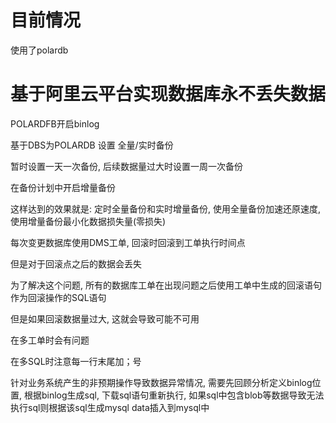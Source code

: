 # 目前情况

使用了polardb

# 基于阿里云平台实现数据库永不丢失数据

POLARDFB开启binlog

基于DBS为POLARDB 设置 全量/实时备份

暂时设置一天一次备份, 后续数据量过大时设置一周一次备份

在备份计划中开启增量备份

这样达到的效果就是: 定时全量备份和实时增量备份, 使用全量备份加速还原速度, 使用增量备份最小化数据损失量(零损失)

每次变更数据库使用DMS工单, 回滚时回滚到工单执行时间点

但是对于回滚点之后的数据会丢失

为了解决这个问题, 所有的数据库工单在出现问题之后使用工单中生成的回滚语句作为回滚操作的SQL语句

但是如果回滚数据量过大, 这就会导致可能不可用

在多工单时会有问题

在多SQL时注意每一行末尾加；号

针对业务系统产生的非预期操作导致数据异常情况, 需要先回顾分析定义binlog位置, 根据binlog生成sql, 下载sql语句重新执行, 如果sql中包含blob等数据导致无法执行sql则根据该sql生成mysql data插入到mysql中

